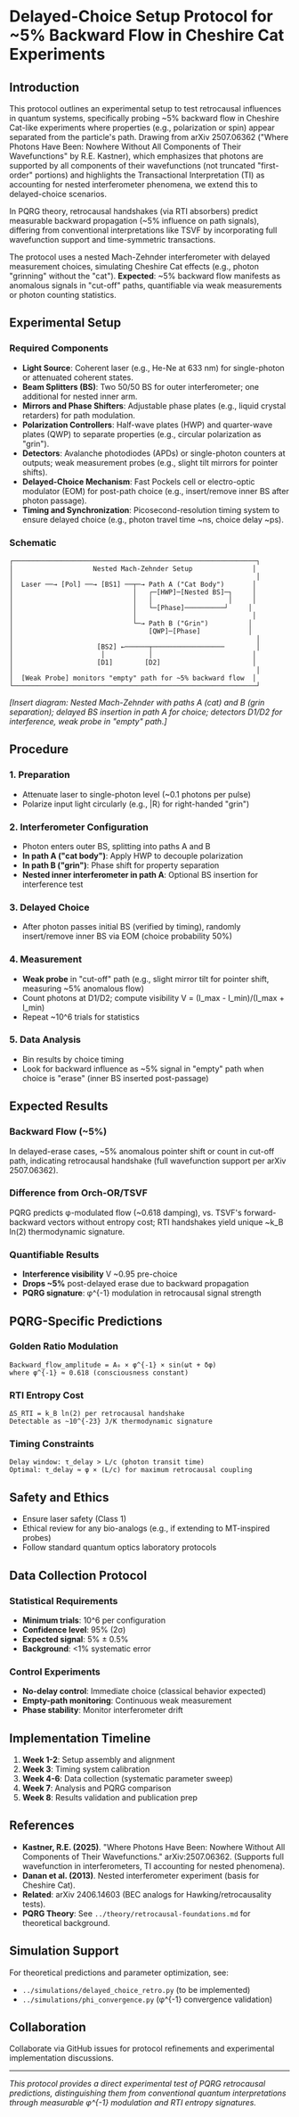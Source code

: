# Delayed-Choice Setup Protocol for ~5% Backward Flow in Cheshire Cat Experiments

## Introduction

This protocol outlines an experimental setup to test retrocausal influences in quantum systems, specifically probing ~5% backward flow in Cheshire Cat-like experiments where properties (e.g., polarization or spin) appear separated from the particle's path. Drawing from arXiv 2507.06362 ("Where Photons Have Been: Nowhere Without All Components of Their Wavefunctions" by R.E. Kastner), which emphasizes that photons are supported by all components of their wavefunctions (not truncated "first-order" portions) and highlights the Transactional Interpretation (TI) as accounting for nested interferometer phenomena, we extend this to delayed-choice scenarios. 

In PQRG theory, retrocausal handshakes (via RTI absorbers) predict measurable backward propagation (~5% influence on path signals), differing from conventional interpretations like TSVF by incorporating full wavefunction support and time-symmetric transactions.

The protocol uses a nested Mach-Zehnder interferometer with delayed measurement choices, simulating Cheshire Cat effects (e.g., photon "grinning" without the "cat"). **Expected**: ~5% backward flow manifests as anomalous signals in "cut-off" paths, quantifiable via weak measurements or photon counting statistics.

## Experimental Setup

### Required Components

- **Light Source**: Coherent laser (e.g., He-Ne at 633 nm) for single-photon or attenuated coherent states.
- **Beam Splitters (BS)**: Two 50/50 BS for outer interferometer; one additional for nested inner arm.
- **Mirrors and Phase Shifters**: Adjustable phase plates (e.g., liquid crystal retarders) for path modulation.
- **Polarization Controllers**: Half-wave plates (HWP) and quarter-wave plates (QWP) to separate properties (e.g., circular polarization as "grin").
- **Detectors**: Avalanche photodiodes (APDs) or single-photon counters at outputs; weak measurement probes (e.g., slight tilt mirrors for pointer shifts).
- **Delayed-Choice Mechanism**: Fast Pockels cell or electro-optic modulator (EOM) for post-path choice (e.g., insert/remove inner BS after photon passage).
- **Timing and Synchronization**: Picosecond-resolution timing system to ensure delayed choice (e.g., photon travel time ~ns, choice delay ~ps).

### Schematic

```
┌─────────────────────────────────────────────────────────────┐
│                    Nested Mach-Zehnder Setup               │
│                                                             │
│  Laser ──→ [Pol] ──→ [BS1] ──┬─→ Path A ("Cat Body")       │
│                              │   ┌─[HWP]─[Nested BS]─┐     │
│                              │   │                   │     │
│                              │   └─[Phase]──────────┘     │
│                              │                             │
│                              └─→ Path B ("Grin")          │
│                                  [QWP]─[Phase]            │
│                                                             │
│                     [BS2] ←──────┬──────────────────        │
│                      │           │                         │
│                     [D1]        [D2]                       │
│                                                             │
│  [Weak Probe] monitors "empty" path for ~5% backward flow  │
└─────────────────────────────────────────────────────────────┘
```

*[Insert diagram: Nested Mach-Zehnder with paths A (cat) and B (grin separation); delayed BS insertion in path A for choice; detectors D1/D2 for interference, weak probe in \"empty\" path.]*

## Procedure

### 1. Preparation
- Attenuate laser to single-photon level (~0.1 photons per pulse)
- Polarize input light circularly (e.g., |R⟩ for right-handed "grin")

### 2. Interferometer Configuration
- Photon enters outer BS, splitting into paths A and B
- **In path A ("cat body")**: Apply HWP to decouple polarization
- **In path B ("grin")**: Phase shift for property separation
- **Nested inner interferometer in path A**: Optional BS insertion for interference test

### 3. Delayed Choice
- After photon passes initial BS (verified by timing), randomly insert/remove inner BS via EOM (choice probability 50%)

### 4. Measurement
- **Weak probe** in "cut-off" path (e.g., slight mirror tilt for pointer shift, measuring ~5% anomalous flow)
- Count photons at D1/D2; compute visibility V = (I_max - I_min)/(I_max + I_min)
- Repeat ~10^6 trials for statistics

### 5. Data Analysis
- Bin results by choice timing
- Look for backward influence as ~5% signal in "empty" path when choice is "erase" (inner BS inserted post-passage)

## Expected Results

### Backward Flow (~5%)
In delayed-erase cases, ~5% anomalous pointer shift or count in cut-off path, indicating retrocausal handshake (full wavefunction support per arXiv 2507.06362).

### Difference from Orch-OR/TSVF
PQRG predicts φ-modulated flow (~0.618 damping), vs. TSVF's forward-backward vectors without entropy cost; RTI handshakes yield unique ~k_B ln(2) thermodynamic signature.

### Quantifiable Results
- **Interference visibility** V ~0.95 pre-choice
- **Drops ~5%** post-delayed erase due to backward propagation
- **PQRG signature**: φ^{-1} modulation in retrocausal signal strength

## PQRG-Specific Predictions

### Golden Ratio Modulation
```
Backward_flow_amplitude = A₀ × φ^{-1} × sin(ωt + δφ)
where φ^{-1} ≈ 0.618 (consciousness constant)
```

### RTI Entropy Cost
```
ΔS_RTI = k_B ln(2) per retrocausal handshake
Detectable as ~10^{-23} J/K thermodynamic signature
```

### Timing Constraints
```
Delay window: τ_delay > L/c (photon transit time)
Optimal: τ_delay ≈ φ × (L/c) for maximum retrocausal coupling
```

## Safety and Ethics

- Ensure laser safety (Class 1)
- Ethical review for any bio-analogs (e.g., if extending to MT-inspired probes)
- Follow standard quantum optics laboratory protocols

## Data Collection Protocol

### Statistical Requirements
- **Minimum trials**: 10^6 per configuration
- **Confidence level**: 95% (2σ)
- **Expected signal**: 5% ± 0.5%
- **Background**: <1% systematic error

### Control Experiments
- **No-delay control**: Immediate choice (classical behavior expected)
- **Empty-path monitoring**: Continuous weak measurement
- **Phase stability**: Monitor interferometer drift

## Implementation Timeline

1. **Week 1-2**: Setup assembly and alignment
2. **Week 3**: Timing system calibration
3. **Week 4-6**: Data collection (systematic parameter sweep)
4. **Week 7**: Analysis and PQRG comparison
5. **Week 8**: Results validation and publication prep

## References

- **Kastner, R.E. (2025)**. "Where Photons Have Been: Nowhere Without All Components of Their Wavefunctions." arXiv:2507.06362. (Supports full wavefunction in interferometers, TI accounting for nested phenomena).
- **Danan et al. (2013)**. Nested interferometer experiment (basis for Cheshire Cat).
- **Related**: arXiv 2406.14603 (BEC analogs for Hawking/retrocausality tests).
- **PQRG Theory**: See `../theory/retrocausal-foundations.md` for theoretical background.

## Simulation Support

For theoretical predictions and parameter optimization, see:
- `../simulations/delayed_choice_retro.py` (to be implemented)
- `../simulations/phi_convergence.py` (φ^{-1} convergence validation)

## Collaboration

Collaborate via GitHub issues for protocol refinements and experimental implementation discussions.

---

*This protocol provides a direct experimental test of PQRG retrocausal predictions, distinguishing them from conventional quantum interpretations through measurable φ^{-1} modulation and RTI entropy signatures.*